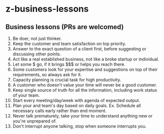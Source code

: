 # z-business-lessons
## Business lessons (PRs are welcomed)

1. Be doer, not just thinker.
1. Keep the customer and team satisfaction on top priority.
1. Answer to the exact question of a client first, before suggesting or discussing other points.
1. Act like a real established business, not like a broke startup or individual.
1. Let some $ go, if it brings $$$ or helps you reach there.
1. Some customers look for your expertise and suggestions on top of their requirements, so always ask for it.
1. Capacity planning is crucial task for high productivity.
1. A customer who doesn’t value your time will never be a good customer.
1. Keep single source of truth for all the information, including work status of your team.
1. Start every meeting/day/week with agenda of expected output.
1. Plan your and team's day based on daily goals. Ex. Schedule all necessary calls early rather than end moment.
1. Never talk prematurely, take your time to understand anything new or you're unprepared of.
1. Don't interrupt anyone talking, stop when someone interrupts you.